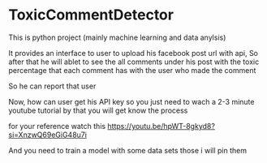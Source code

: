 # ToxicCommentDetector

This is python project (mainly machine learning and data anylsis) 

It provides an interface to user to upload his facebook post url with api,  So after that he will ablet to see the all comments under his post with the toxic percentage that each comment has with the user who made the comment

So he can report that user

Now, how can user get his API key so you just need to wach a 2-3 minute youtube tutorial by that you will get know the process

for your reference watch this https://youtu.be/hpWT-8gkyd8?si=XnzwQ69eGiG48u7i

And you need to train a model with some data sets those i will pin them 
